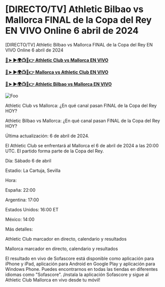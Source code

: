 # <h1>[DIRECTO/TV] Athletic Bilbao vs Mallorca FINAL de la Copa del Rey EN VIVO Online 6 abril de 2024</h1>

[DIRECTO/TV] Athletic Bilbao vs Mallorca FINAL de la Copa del Rey EN VIVO Online 6 abril de 2024

**[🔴➤ ►🌍📺📱👉 Athletic Club vs Mallorca EN VIVO](https://cutt.ly/ow83Mi0a)**

**[🔴➤ ►🌍📺📱👉 Mallorca vs Athletic Club EN VIVO](https://cutt.ly/ow83Mi0a)**

**[🔴➤ ►🌍📺📱👉 Athletic Bilbao vs Mallorca EN VIVO](https://cutt.ly/ow83Mi0a)**

<animated-image data-catalyst=""><a href="https://cutt.ly/ow83Mi0a" rel="nofollow" data-target="animated-image.originalLink"><img src="https://camo.githubusercontent.com/917e6ed5c302499242165dcc02bdbce85c075fd21b35918eb9c0b771855261b8/68747470733a2f2f7374617469632e7769787374617469632e636f6d2f6d656469612f6232343966395f61646163386637306662336634356238383639313639366337376465313866337e6d76322e676966" alt="Foo" data-canonical-src="https://static.wixstatic.com/media/b249f9_adac8f70fb3f45b88691696c77de18f3~mv2.gif" style="max-width: 100%; display: inline-block;" data-target="animated-image.originalImage"></a>

Athletic Club vs Mallorca: ¿En qué canal pasan FINAL de la Copa del Rey HOY?

Athletic Bilbao vs Mallorca: ¿En qué canal pasan FINAL de la Copa del Rey HOY?

Última actualización: 6 de abril de 2024.

El Athletic Club se enfrentará al Mallorca el 6 de abril de 2024 a las 20:00 UTC. El partido forma parte de la Copa del Rey.

Día: Sábado 6 de abril

Estadio: La Cartuja, Sevilla

Hora:

España: 22:00

Argentina: 17:00

Estados Unidos: 16:00 ET

México: 14:00

Más detalles:

Athletic Club marcador en directo, calendario y resultados

Mallorca marcador en directo, calendario y resultados

El resultado en vivo de Sofascore está disponible como aplicación para iPhone y iPad, aplicación para Android en Google Play y aplicación para Windows Phone. Puedes encontrarnos en todas las tiendas en diferentes idiomas como "Sofascore". ¡Instala la aplicación Sofascore y sigue al Athletic Club Mallorca en vivo desde tu móvil!
